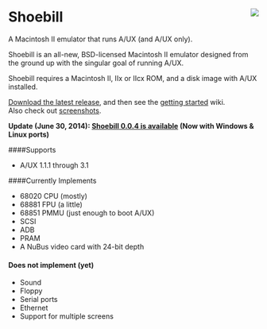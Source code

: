 <h1><img align=right src="../../../pruten.github.io/raw/master/web/stork_tiny_head3.jpg"/>Shoebill</h1>

A Macintosh II emulator that runs A/UX (and A/UX only). 

Shoebill is an all-new, BSD-licensed Macintosh II emulator designed from the ground up with the singular goal of running A/UX. 

Shoebill requires a Macintosh II, IIx or IIcx ROM, and a disk image with A/UX installed.

[Download the latest release], and then see the [getting started] wiki.  
Also check out [screenshots].

__Update (June 30, 2014): [Shoebill 0.0.4 is available] (Now with Windows & Linux ports)__

####Supports
* A/UX 1.1.1 through 3.1

####Currently Implements
* 68020 CPU (mostly)
* 68881 FPU (a little)
* 68851 PMMU (just enough to boot A/UX)
* SCSI
* ADB
* PRAM
* A NuBus video card with 24-bit depth

#### Does not implement (yet)
* Sound
* Floppy
* Serial ports
* Ethernet
* Support for multiple screens

    
[Download the latest release]:https://github.com/pruten/Shoebill/releases
[getting started]:https://github.com/pruten/Shoebill/wiki/Getting-Started
[screenshots]:https://github.com/pruten/Shoebill/wiki/Screenshots
[Shoebill 0.0.4 is available]:https://github.com/pruten/Shoebill/releases

